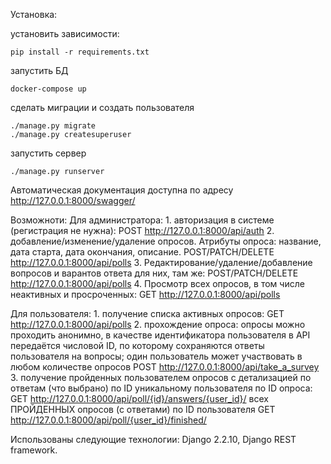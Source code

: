 
Установка:

установить зависимости:
```shell
pip install -r requirements.txt
```
запустить БД
```shell
docker-compose up
```
сделать миграции и создать пользователя
```shell
./manage.py migrate
./manage.py createsuperuser
```
запустить сервер
```shell
./manage.py runserver
```

Автоматическая документация доступна по адресу http://127.0.0.1:8000/swagger/

Возможноти:
Для администратора:
    1. авторизация в системе (регистрация не нужна): 
        POST http://127.0.0.1:8000/api/auth
    2. добавление/изменение/удаление опросов. Атрибуты опроса: название, дата старта, дата окончания, описание.
        POST/PATCH/DELETE http://127.0.0.1:8000/api/polls
    3. Редактирование/удаление/добавление вопросов и варантов ответа для них, там же:
        POST/PATCH/DELETE http://127.0.0.1:8000/api/polls
    4. Просмотр всех опросов, в том числе неактивных и просроченных:
       GET http://127.0.0.1:8000/api/polls

Для пользователя:
    1. получение списка активных опросов:
       GET http://127.0.0.1:8000/api/polls
    2. прохождение опроса: опросы можно проходить анонимно, в качестве идентификатора пользователя в API передаётся 
        числовой ID, по которому сохраняются ответы пользователя на вопросы; один пользователь может участвовать в любом 
        количестве опросов
        POST http://127.0.0.1:8000/api/take_a_survey
    3. получение пройденных пользователем опросов с детализацией по ответам (что выбрано) по ID уникальному пользователя
        по ID опроса:
        GET http://127.0.0.1:8000/api/poll/{id}/answers/{user_id}/
        всех ПРОЙДЕННЫХ опросов (с ответами) по ID пользователя
        GET http://127.0.0.1:8000/api/poll/{user_id}/finished/

Использованы следующие технологии: Django 2.2.10, Django REST framework.